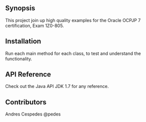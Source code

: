 ## Synopsis

This project join up high quality examples for the Oracle OCPJP 7 certification, Exam 1Z0-805.

## Installation

Run each main method for each class, to test and understand the functionality.

## API Reference

Check out the Java API JDK 1.7 for any reference.

## Contributors

Andres Cespedes @pedes